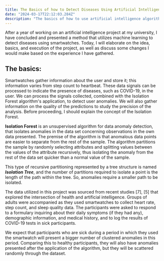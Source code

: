 ```yaml
---
title: The Basics of how to Detect Diseases Using Artificial Intelligence
date: "2024-03-17T22:12:03.284Z"
description: "The basics of how to use artificial intelligence algorithms to detect cardiorespiratory diseases with the support of smartwatches"
---
```


After a year of working on an artificial intelligence project at my university, I have concluded and presented a method that utilizes machine learning to detect diseases using smartwatches. Today, I will elaborate on the idea, basics, and execution of the project, as well as discuss some changes I would make based on the experience I have gathered.

## The basics:

Smartwatches gather information about the user and store it; this information varies from step count to heartbeat. These data signals can be processed to indicate the presence of diseases, such as COVID-19, in the user. We can process the signals collected, combined with the Isolation Forest algorithm's application, to detect user anomalies. We will also gather information on the quality of the predictions to study the precision of the analysis. Before proceeding, I should explain the concept of the Isolation Forest.

**Isolation Forest** is an unsupervised algorithm for data anomaly detection, that isolates anomalies in the data set concerning observations in the own data presented. The premise of the algorithm is that anomalous data points are easier to separate from the rest of the sample. The algorithm partitions the sample by randomly selecting attributes and splitting values between the values of the attribute recursively, thus isolating the anomaly from the rest of the data set quicker than a normal value of the sample.

This type of recursive partitioning represented by a tree structure is named ***Isolation Tree***, and the number of partitions required to isolate a point is the length of the path within the tree. So, anomalies require a smaller path to be isolated.

The data utilized in this project was sourced from recent studies [7], [5] that explored the intersection of health and artificial intelligence. Groups of adults were accompanied as they used smartwatches to collect heart rate, step count, and sleep quality data. 
The participants were asked to respond to a formulary inquiring about their daily symptoms (if they had any), demographic information, and medical history, and to log the results of COVID-19 tests in sick participants.

We expect that participants who are sick during a period in which they used the smartwatch will present a bigger number of clustered anomalies in this period. Comparing this to healthy participants, they will also have anomalies presented after the application of the algorithm, but they will be scattered randomly through the dataset.

